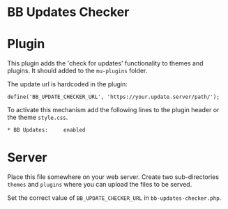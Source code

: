 # BB Updates Checker

# Plugin

This plugin adds the 'check for updates' functionality to themes and plugins.
It should added to the `mu-plugins` folder.

The update url is hardcoded in the plugin:

```
define('BB_UPDATE_CHECKER_URL', 'https://your.update.server/path/');

```

To activate this mechanism add the following lines to the plugin header or the
theme `style.css`.

```
* BB Updates:     enabled
```

# Server

Place this file somewhere on your web server. Create two sub-directories
`themes` and `plugins` where you can upload the files to be served.

Set the correct value of `BB_UPDATE_CHECKER_URL` in `bb-updates-checker.php`.
